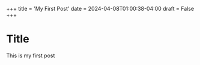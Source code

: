 +++
title = 'My First Post'
date = 2024-04-08T01:00:38-04:00
draft = False
+++
# Title
This is my first post